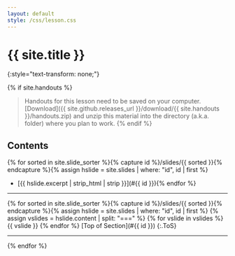 ```yaml
---
layout: default
style: /css/lesson.css
---
```


# {{ site.title }}
{:style="text-transform: none;"}

{% if site.handouts %}
> Handouts for this lesson need to be saved on your computer. [Download]({{ site.github.releases_url }}/download/{{ site.handouts }}/handouts.zip) and unzip this material into the directory (a.k.a. folder) where you plan to work.
{% endif %}

## Contents

{% for sorted in site.slide_sorter %}{% capture id %}/slides/{{ sorted }}{% endcapture %}{% assign hslide = site.slides | where: "id", id | first %}
- [{{ hslide.excerpt | strip_html | strip }}](#{{ id }}){% endfor %}

---

{% for sorted in site.slide_sorter %}{% capture id %}/slides/{{ sorted }}{% endcapture %}{% assign hslide = site.slides | where: "id", id | first %}
<a name="{{ id }}"></a>
{% assign vslides = hslide.content | split: "===" %}
{% for vslide in vslides %}
{{ vslide }}
{% endfor %}
[Top of Section](#{{ id }})
{:.ToS}
  
---
{% endfor %}
